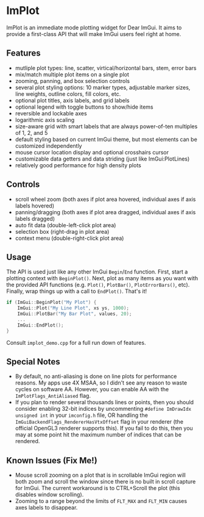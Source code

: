 # ImPlot
ImPlot is an immediate mode plotting widget for Dear ImGui. It aims to provide a first-class API that will make ImGui users feel right at home. 

## Features

- mutliple plot types: line, scatter, virtical/horizontal bars, stem, error bars
- mix/match multiple plot items on a single plot
- zooming, panning, and box selection controls
- several plot styling options: 10 marker types, adjustable marker sizes, line weights, outline colors, fill colors, etc.
- optional plot titles, axis labels, and grid labels
- optional legend with toggle buttons to show/hide items
- reversible and lockable axes
- logarithmic axis scaling
- size-aware grid with smart labels that are always power-of-ten multiples of 1, 2, and 5
- default styling based on current ImGui theme, but most elements can be customized independently 
- mouse cursor location display and optional crosshairs cursor
- customizable data getters and data striding (just like ImGui:PlotLines)
- relatively good performance for high density plots

## Controls
- scroll wheel zoom (both axes if plot area hovered, individual axes if axis labels hovered)
- panning/dragging (both axes if plot area dragged, individual axes if axis labels dragged)
- auto fit data (double-left-click plot area)
- selection box (right-drag in plot area)
- context menu (double-right-click plot area)

## Usage

The API is used just like any other ImGui `Begin`/`End` function. First, start a plotting context with `BeginPlot()`. Next, plot as many items as you want with the provided API functions (e.g. `Plot()`, `PlotBar()`, `PlotErrorBars()`, etc). Finally, wrap things up with a call to `EndPlot()`. That's it! 

```cpp
if (ImGui::BeginPlot("My Plot") {
    ImGui::Plot("My Line Plot", xs ys, 1000);
    ImGui::PlotBar("My Bar Plot", values, 20);
    ...
    ImGui::EndPlot();
}
```

Consult `implot_demo.cpp` for a full run down of features. 

## Special Notes
- By default, no anti-aliasing is done on line plots for performance reasons. My apps use 4X MSAA, so I didn't see any reason to waste cycles on software AA. However, you can enable AA with the `ImPlotFlags_AntiAliased` flag.
- If you plan to render several thousands lines or points, then you should consider enabling 32-bit indices by uncommenting `#define ImDrawIdx unsigned int` in your `imconfig.h` file, OR handling the `ImGuiBackendFlags_RendererHasVtxOffset` flag in your renderer (the official OpenGL3 renderer supports this). If you fail to do this, then you may at some point hit the maximum number of indices that can be rendered.

## Known Issues (Fix Me!)

- Mouse scroll zooming on a plot that is in scrollable ImGui region will both zoom and scroll the window since there is no built in scroll capture for ImGui. The current workaround is to CTRL+Scroll the plot (this disables window scrolling). 
- Zooming to a range beyond the limits of `FLT_MAX` and `FLT_MIN` causes axes labels to disappear.

